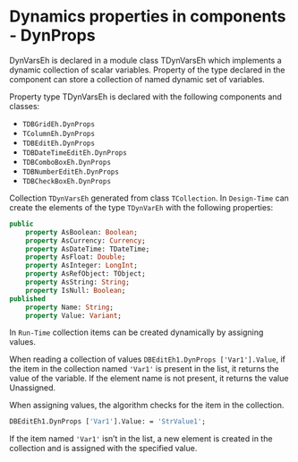 # Dynamics properties in components - DynProps


DynVarsEh is declared in a module class TDynVarsEh which implements a dynamic collection of scalar variables. 
Property of the type declared in the component can store a collection of named dynamic set of variables.

Property type TDynVarsEh is declared with the following components and classes:
- `TDBGridEh.DynProps`
- `TColumnEh.DynProps`
- `TDBEditEh.DynProps`
- `TDBDateTimeEditEh.DynProps`
- `TDBComboBoxEh.DynProps`
- `TDBNumberEditEh.DynProps`
- `TDBCheckBoxEh.DynProps`

Collection `TDynVarsEh` generated from class `TCollection`. In `Design-Time` can create the elements of the type `TDynVarEh` with the following properties:
```pascal
public    
    property AsBoolean: Boolean;
    property AsCurrency: Currency;
    property AsDateTime: TDateTime;
    property AsFloat: Double;
    property AsInteger: LongInt;
    property AsRefObject: TObject;
    property AsString: String;
    property IsNull: Boolean;
published
    property Name: String;
    property Value: Variant;
```    
 
In `Run-Time` collection items can be created dynamically by assigning values.
 
When reading a collection of values `DBEditEh1.DynProps ['Var1'].Value`, if the item in the collection named `'Var1'` is present in the list, it returns the value of the variable. If the element name is not present, it returns the value Unassigned.
 
When assigning values, the algorithm checks for the item in the collection. 

```pascal
DBEditEh1.DynProps ['Var1'].Value: = 'StrValue1';
```

If the item named `'Var1'` isn’t in the list, a new element is created in the collection and is assigned with the specified value.

